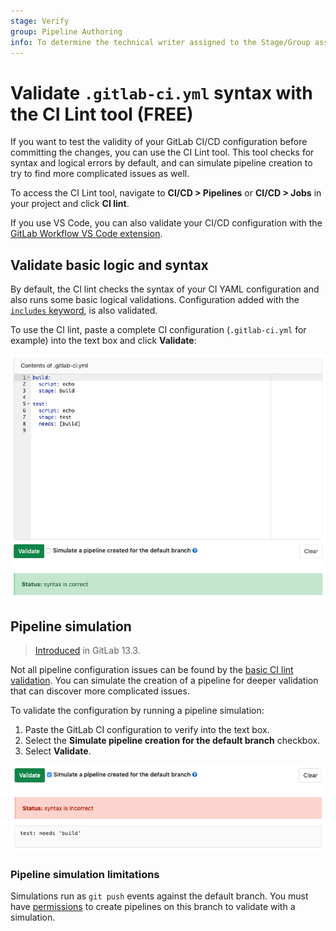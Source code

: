 ```yaml
---
stage: Verify
group: Pipeline Authoring
info: To determine the technical writer assigned to the Stage/Group associated with this page, see https://about.gitlab.com/handbook/engineering/ux/technical-writing/#assignments
---
```


# Validate `.gitlab-ci.yml` syntax with the CI Lint tool **(FREE)**

If you want to test the validity of your GitLab CI/CD configuration before committing
the changes, you can use the CI Lint tool. This tool checks for syntax and logical
errors by default, and can simulate pipeline creation to try to find more complicated
issues as well.

To access the CI Lint tool, navigate to **CI/CD > Pipelines** or **CI/CD > Jobs**
in your project and click **CI lint**.

If you use VS Code, you can also validate your CI/CD configuration with the
[GitLab Workflow VS Code extension](../user/project/repository/vscode.md).

## Validate basic logic and syntax

By default, the CI lint checks the syntax of your CI YAML configuration and also runs
some basic logical validations. Configuration added with the [`includes` keyword](yaml/index.md#include),
is also validated.

To use the CI lint, paste a complete CI configuration (`.gitlab-ci.yml` for example)
into the text box and click **Validate**:

![CI Lint](img/ci_lint.png)

## Pipeline simulation

> [Introduced](https://gitlab.com/gitlab-org/gitlab/-/issues/229794) in GitLab 13.3.

Not all pipeline configuration issues can be found by the [basic CI lint validation](#validate-basic-logic-and-syntax).
You can simulate the creation of a pipeline for deeper validation that can discover
more complicated issues.

To validate the configuration by running a pipeline simulation:

1. Paste the GitLab CI configuration to verify into the text box.
1. Select the **Simulate pipeline creation for the default branch** checkbox.
1. Select **Validate**.

![Dry run](img/ci_lint_dry_run.png)

### Pipeline simulation limitations

Simulations run as `git push` events against the default branch. You must have
[permissions](../user/permissions.md#project-members-permissions) to create pipelines
on this branch to validate with a simulation.
